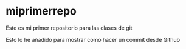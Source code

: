 # miprimerrepo
Este es mi primer repositorio para las clases de git

Esto lo he añadido para mostrar como hacer un commit desde Github
